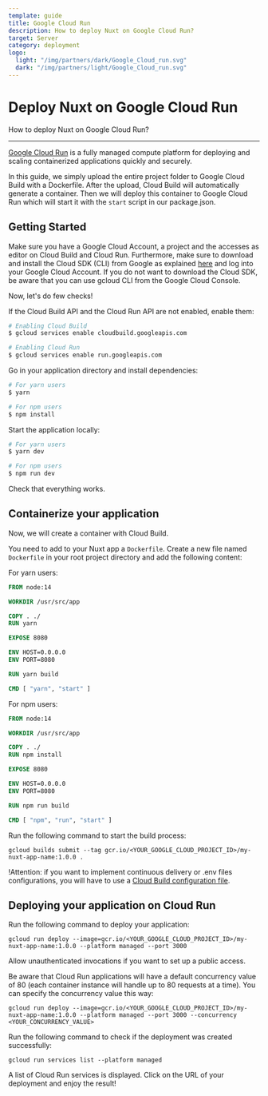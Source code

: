 ```yaml
---
template: guide
title: Google Cloud Run
description: How to deploy Nuxt on Google Cloud Run?
target: Server
category: deployment
logo:
  light: "/img/partners/dark/Google_Cloud_run.svg"
  dark: "/img/partners/light/Google_Cloud_run.svg"
---
```

# Deploy Nuxt on Google Cloud Run

How to deploy Nuxt on Google Cloud Run?

---

[Google Cloud Run](https://cloud.google.com/run) is a fully managed compute platform for deploying and scaling containerized applications quickly and securely.

In this guide, we simply upload the entire project folder to Google Cloud Build with a Dockerfile. After the upload, Cloud Build will automatically generate a container. Then we will deploy this container to Google Cloud Run which will start it with the `start` script in our package.json.

## Getting Started

Make sure you have a Google Cloud Account, a project and the accesses as editor on Cloud Build and Cloud Run. Furthermore, make sure to download and install the Cloud SDK (CLI) from Google as explained [here](https://cloud.google.com/sdk/) and log into your Google Cloud Account. If you do not want to download the Cloud SDK, be aware that you can use gcloud CLI from the Google Cloud Console.

Now, let's do few checks!

If the Cloud Build API and the Cloud Run API are not enabled, enable them:

```bash
# Enabling Cloud Build
$ gcloud services enable cloudbuild.googleapis.com

# Enabling Cloud Run
$ gcloud services enable run.googleapis.com
```

Go in your application directory and install dependencies:

```bash
# For yarn users
$ yarn

# For npm users
$ npm install
```

Start the application locally:

```bash
# For yarn users
$ yarn dev

# For npm users
$ npm run dev
```

Check that everything works.

## Containerize your application

Now, we will create a container with Cloud Build.

You need to add to your Nuxt app a `Dockerfile`. Create a new file named `Dockerfile` in your root project directory and add the following content:

For yarn users:

```Dockerfile
FROM node:14

WORKDIR /usr/src/app

COPY . ./
RUN yarn

EXPOSE 8080

ENV HOST=0.0.0.0
ENV PORT=8080

RUN yarn build

CMD [ "yarn", "start" ]
```

For npm users:

```Dockerfile
FROM node:14

WORKDIR /usr/src/app

COPY . ./
RUN npm install

EXPOSE 8080

ENV HOST=0.0.0.0
ENV PORT=8080

RUN npm run build

CMD [ "npm", "run", "start" ]
```

Run the following command to start the build process:

`gcloud builds submit --tag gcr.io/<YOUR_GOOGLE_CLOUD_PROJECT_ID>/my-nuxt-app-name:1.0.0 .`

!Attention: if you want to implement continuous delivery or .env files configurations, you will have to use a [Cloud Build configuration file](https://cloud.google.com/cloud-build/docs/build-config).

## Deploying your application on Cloud Run

Run the following command to deploy your application:

`gcloud run deploy --image=gcr.io/<YOUR_GOOGLE_CLOUD_PROJECT_ID>/my-nuxt-app-name:1.0.0 --platform managed --port 3000`

Allow unauthenticated invocations if you want to set up a public access.

Be aware that Cloud Run applications will have a default concurrency value of 80 (each container instance will handle up to 80 requests at a time). You can specify the concurrency value this way:

`gcloud run deploy --image=gcr.io/<YOUR_GOOGLE_CLOUD_PROJECT_ID>/my-nuxt-app-name:1.0.0 --platform managed --port 3000 --concurrency <YOUR_CONCURRENCY_VALUE>`

Run the following command to check if the deployment was created successfully:

`gcloud run services list --platform managed`

A list of Cloud Run services is displayed. Click on the URL of your deployment and enjoy the result!
